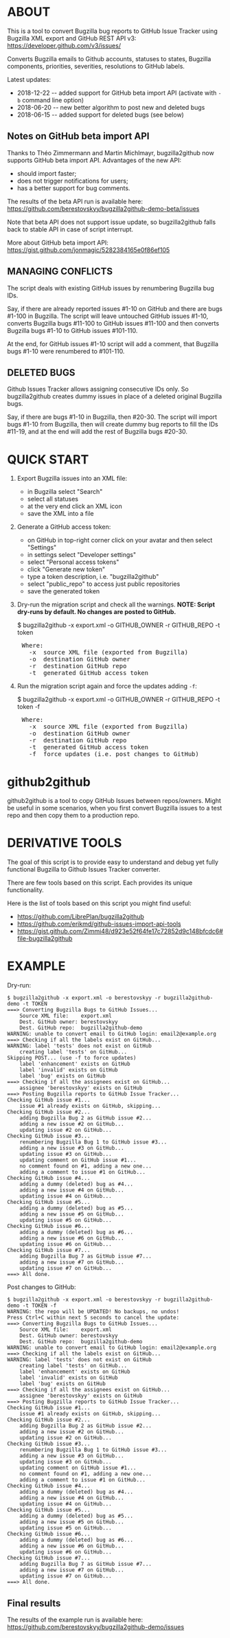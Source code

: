 ABOUT
=====
This is a tool to convert Bugzilla bug reports to GitHub Issue Tracker
using Bugzilla XML export and GitHub REST API v3:<br/>
https://developer.github.com/v3/issues/

Converts Bugzilla emails to Github accounts, statuses to states,
Bugzilla components, priorities, severities, resolutions to GitHub labels.

Latest updates:

* 2018-12-22 -- added support for GitHub beta import API
  (activate with `-b` command line option)
* 2018-06-20 -- new better algorithm to post new and deleted bugs
* 2018-06-15 -- added support for deleted bugs (see below)


Notes on GitHub beta import API
-------------------------------
Thanks to Théo Zimmermann and Martin Michlmayr, bugzilla2github now supports
GitHub beta import API. Advantages of the new API:

* should import faster;
* does not trigger notifications for users;
* has a better support for bug comments.

The results of the beta API run is available here:
https://github.com/berestovskyy/bugzilla2github-demo-beta/issues

Note that beta API does not support issue update, so bugzilla2github falls back
to stable API in case of script interrupt.

More about GitHub beta import API:
https://gist.github.com/jonmagic/5282384165e0f86ef105


MANAGING CONFLICTS
------------------
The script deals with existing GitHub issues by renumbering Bugzilla
bug IDs.

Say, if there are already reported issues #1-10 on GitHub and there
are bugs #1-100 in Bugzilla. The script will leave untouched GitHub
issues #1-10, converts Bugzilla bugs #11-100 to GitHub issues #11-100
and then converts Bugzilla bugs #1-10 to GitHub issues #101-110.

At the end, for GitHub issues #1-10 script will add a comment, that
Bugzilla bugs #1-10 were renumbered to #101-110.


DELETED BUGS
------------
Github Issues Tracker allows assigning consecutive IDs only.
So bugzilla2github creates dummy issues in place of a deleted original
Bugzilla bugs.

Say, if there are bugs #1-10 in Bugzilla, then #20-30. The script will
import bugs #1-10 from Bugzilla, then will create dummy bug reports
to fill the IDs #11-19, and at the end will add the rest of Bugzilla
bugs #20-30.



QUICK START
===========
 1. Export Bugzilla issues into an XML file:
    - in Bugzilla select "Search"
    - select all statuses
    - at the very end click an XML icon
    - save the XML into a file

 2. Generate a GitHub access token:
    - on GitHub in top-right corner click on your avatar and then select "Settings"
    - in settings select "Developer settings"
    - select "Personal access tokens"
    - click "Generate new token"
    - type a token description, i.e. "bugzilla2github"
    - select "public_repo" to access just public repositories
    - save the generated token

 3. Dry-run the migration script and check all the warnings.
    **NOTE: Script dry-runs by default. No changes are posted to GitHub.**

    $ bugzilla2github -x export.xml -o GITHUB_OWNER -r GITHUB_REPO -t token

<pre>
    Where:
      -x  source XML file (exported from Bugzilla)
      -o  destination GitHub owner
      -r  destination GitHub repo
      -t  generated GitHub access token
</pre>

 4. Run the migration script again and force the updates adding `-f`:

    $ bugzilla2github -x export.xml -o GITHUB_OWNER -r GITHUB_REPO -t token -f

<pre>
    Where:
      -x  source XML file (exported from Bugzilla)
      -o  destination GitHub owner
      -r  destination GitHub repo
      -t  generated GitHub access token
      -f  force updates (i.e. post changes to GitHub)
</pre>


github2github
=============
github2github is a tool to copy GitHub Issues between repos/owners. Might be useful in some scenarios, when you first convert Bugzilla issues to a test repo and then copy them to a production repo.


DERIVATIVE TOOLS
================
The goal of this script is to provide easy to understand and debug
yet fully functional Bugzilla to Github Issues Tracker converter.

There are few tools based on this script. Each provides its
unique functionality.

Here is the list of tools based on this script you might find useful:

 * https://github.com/LibrePlan/bugzilla2github
 * https://github.com/erikmd/github-issues-import-api-tools
 * https://gist.github.com/Zimmi48/d923e52f64fe17c72852d9c148bfcdc6#file-bugzilla2github


EXAMPLE
=======
Dry-run:

    $ bugzilla2github -x export.xml -o berestovskyy -r bugzilla2github-demo -t TOKEN
    ===> Converting Bugzilla Bugs to GitHub Issues...
        Source XML file:    export.xml
        Dest. GitHub owner: berestovskyy
        Dest. GitHub repo:  bugzilla2github-demo
    WARNING: unable to convert email to GitHub login: email2@example.org
    ===> Checking if all the labels exist on GitHub...
    WARNING: label 'tests' does not exist on GitHub
        creating label 'tests' on GitHub...
    Skipping POST... (use -f to force updates)
        label 'enhancement' exists on GitHub
        label 'invalid' exists on GitHub
        label 'bug' exists on GitHub
    ===> Checking if all the assignees exist on GitHub...
        assignee 'berestovskyy' exists on GitHub
    ===> Posting Bugzilla reports to GitHub Issue Tracker...
    Checking GitHub issue #1...
        issue #1 already exists on GitHub, skipping...
    Checking GitHub issue #2...
        adding Bugzilla Bug 2 as GitHub issue #2...
        adding a new issue #2 on GitHub...
        updating issue #2 on GitHub...
    Checking GitHub issue #3...
        renumbering Bugzilla Bug 1 to GitHub issue #3...
        adding a new issue #3 on GitHub...
        updating issue #3 on GitHub...
        updating comment on GitHub issue #1...
        no comment found on #1, adding a new one...
        adding a comment to issue #1 on GitHub...
    Checking GitHub issue #4...
        adding a dummy (deleted) bug as #4...
        adding a new issue #4 on GitHub...
        updating issue #4 on GitHub...
    Checking GitHub issue #5...
        adding a dummy (deleted) bug as #5...
        adding a new issue #5 on GitHub...
        updating issue #5 on GitHub...
    Checking GitHub issue #6...
        adding a dummy (deleted) bug as #6...
        adding a new issue #6 on GitHub...
        updating issue #6 on GitHub...
    Checking GitHub issue #7...
        adding Bugzilla Bug 7 as GitHub issue #7...
        adding a new issue #7 on GitHub...
        updating issue #7 on GitHub...
    ===> All done.


Post changes to GitHub:

    $ bugzilla2github -x export.xml -o berestovskyy -r bugzilla2github-demo -t TOKEN -f
    WARNING: the repo will be UPDATED! No backups, no undos!
    Press Ctrl+C within next 5 seconds to cancel the update:
    ===> Converting Bugzilla Bugs to GitHub Issues...
        Source XML file:    export.xml
        Dest. GitHub owner: berestovskyy
        Dest. GitHub repo:  bugzilla2github-demo
    WARNING: unable to convert email to GitHub login: email2@example.org
    ===> Checking if all the labels exist on GitHub...
    WARNING: label 'tests' does not exist on GitHub
        creating label 'tests' on GitHub...
        label 'enhancement' exists on GitHub
        label 'invalid' exists on GitHub
        label 'bug' exists on GitHub
    ===> Checking if all the assignees exist on GitHub...
        assignee 'berestovskyy' exists on GitHub
    ===> Posting Bugzilla reports to GitHub Issue Tracker...
    Checking GitHub issue #1...
        issue #1 already exists on GitHub, skipping...
    Checking GitHub issue #2...
        adding Bugzilla Bug 2 as GitHub issue #2...
        adding a new issue #2 on GitHub...
        updating issue #2 on GitHub...
    Checking GitHub issue #3...
        renumbering Bugzilla Bug 1 to GitHub issue #3...
        adding a new issue #3 on GitHub...
        updating issue #3 on GitHub...
        updating comment on GitHub issue #1...
        no comment found on #1, adding a new one...
        adding a comment to issue #1 on GitHub...
    Checking GitHub issue #4...
        adding a dummy (deleted) bug as #4...
        adding a new issue #4 on GitHub...
        updating issue #4 on GitHub...
    Checking GitHub issue #5...
        adding a dummy (deleted) bug as #5...
        adding a new issue #5 on GitHub...
        updating issue #5 on GitHub...
    Checking GitHub issue #6...
        adding a dummy (deleted) bug as #6...
        adding a new issue #6 on GitHub...
        updating issue #6 on GitHub...
    Checking GitHub issue #7...
        adding Bugzilla Bug 7 as GitHub issue #7...
        adding a new issue #7 on GitHub...
        updating issue #7 on GitHub...
    ===> All done.


Final results
-------------
The results of the example run is available here:
https://github.com/berestovskyy/bugzilla2github-demo/issues
